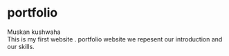 # portfolio
  Muskan kushwaha
  <br>
  This is my  first website . portfolio website we repesent our introduction and our skills.
